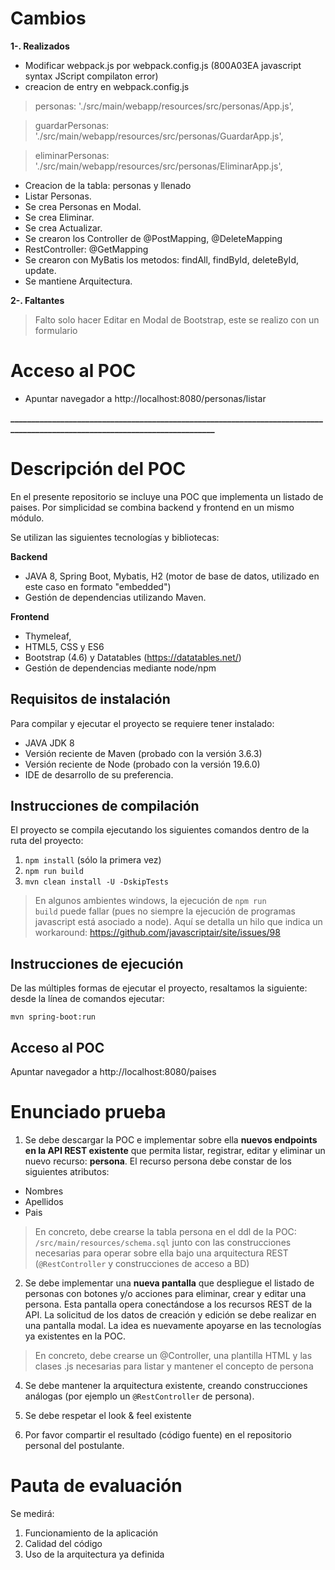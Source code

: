 # Cambios
<b> 1-. Realizados </b>
 - Modificar webpack.js por webpack.config.js  (800A03EA javascript syntax JScript compilaton error)
 - creacion de entry en webpack.config.js
 > personas: './src/main/webapp/resources/src/personas/App.js',
 
 > guardarPersonas: './src/main/webapp/resources/src/personas/GuardarApp.js',
 
 > eliminarPersonas: './src/main/webapp/resources/src/personas/EliminarApp.js',
 
 - Creacion de la tabla: personas y llenado
 - Listar Personas.
 - Se crea Personas en Modal.
 - Se crea Eliminar.
 - Se crea Actualizar.
 - Se crearon los Controller de @PostMapping, @DeleteMapping
 - RestController: @GetMapping
 - Se crearon con MyBatis los metodos: findAll, findById, deleteById, update.
 - Se mantiene Arquitectura.
 
<b> 2-. Faltantes </b>
 > Falto solo hacer Editar en Modal de Bootstrap, este se realizo con un formulario

# Acceso al POC 
- Apuntar navegador a http://localhost:8080/personas/listar
 
<b>____________________________________________________________________________________________________________________________</b>

# Descripción del POC

En el presente repositorio se incluye una POC que implementa un listado de paises. Por simplicidad se combina backend y frontend en un mismo módulo. 

Se utilizan las siguientes tecnologías y bibliotecas:

<b>Backend</b> 
- JAVA 8, Spring Boot, Mybatis, H2 (motor de base de datos, utilizado en este caso en formato "embedded")
- Gestión de dependencias utilizando Maven.

<b>Frontend</b>
- Thymeleaf, 
- HTML5, CSS y ES6 
- Bootstrap (4.6) y Datatables (https://datatables.net/)
- Gestión de dependencias mediante node/npm

## Requisitos de instalación

Para compilar y ejecutar el proyecto se requiere tener instalado:

- JAVA JDK 8
- Versión reciente de Maven (probado con la versión 3.6.3)
- Versión reciente de Node (probado con la versión 19.6.0)
- IDE de desarrollo de su preferencia.

## Instrucciones de compilación

El proyecto se compila ejecutando los siguientes comandos dentro de la ruta del proyecto:

1) <code>npm install</code> (sólo la primera vez)
2) <code>npm run build</code>
3) <code>mvn clean install -U -DskipTests</code>

>En algunos ambientes windows, la ejecución de <code>npm run build</code> puede fallar (pues no siempre la ejecución de programas javascript está asociado a node). Aquí se detalla un hilo que indica un workaround: https://github.com/javascriptair/site/issues/98

## Instrucciones de ejecución

De las múltiples formas de ejecutar el proyecto, resaltamos la siguiente: desde la línea de comandos ejecutar:

<code>mvn spring-boot:run</code>

## Acceso al POC

Apuntar navegador a http://localhost:8080/paises

# Enunciado prueba

1) Se debe descargar la POC e implementar sobre ella <b>nuevos endpoints en la API REST existente</b> que permita listar, registrar, editar y eliminar un nuevo recurso: <b>persona</b>. El recurso persona debe constar de los siguientes atributos:

- Nombres
- Apellidos
- Pais

>En concreto, debe crearse la tabla persona en el ddl de la POC: <code>/src/main/resources/schema.sql</code> junto con las construcciones necesarias para operar sobre ella bajo una arquitectura REST (<code>@RestController</code> y construcciones de acceso a BD)
 
2) Se debe implementar una <b>nueva pantalla</b> que despliegue el listado de personas con botones y/o acciones para eliminar, crear y editar una persona. Esta pantalla opera conectándose a los recursos REST de la API. La solicitud de los datos de creación y edición se debe realizar en una pantalla modal. La idea es nuevamente apoyarse en las tecnologías ya existentes en la POC. 

>En concreto, debe crearse un @Controller, una plantilla HTML y las clases .js necesarias para listar y mantener el concepto de persona

4) Se debe mantener la arquitectura existente, creando construcciones análogas (por ejemplo un <code>@RestController</code> de persona).

5) Se debe respetar el look & feel existente

6) Por favor compartir el resultado (código fuente) en el repositorio personal del postulante.

# Pauta de evaluación

Se medirá:

1) Funcionamiento de la aplicación
2) Calidad del código
3) Uso de la arquitectura ya definida






